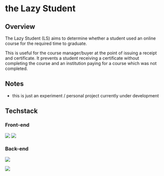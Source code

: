 # the Lazy Student

## Overview

The Lazy Student (LS) aims to determine whether a student used an online course for the required time to graduate.

This is useful for the course manager/buyer at the point of issuing a receipt and certificate. It prevents a student receiving a certificate without completing the course and an institution paying for a course which was not completed.

## Notes

-   this is just an experiment / personal project currently under development
<!--
## Tried it yourself locally

**Requirements**: git, node, npm, postgreSQL, redis

1. Clone the repo
2. Set-up your secrets.json file based on the
   [provided example](https://github.com/Tinux-18/GnD/blob/main/secrets_example.json)
3. Set-up your database with `createdb <database_name>`
4. Create the tables from
   [setup.sql](https://github.com/Tinux-18/GnD/blob/main/server/sql/setup.sql)
5. Install npm packages with `npm i`
6. Start the client with `npm run dev:client`
7. Start Redis with `redis-server --daemonize yes`
8. Start the server with `npm start`

-->
## Techstack

### Front-end

![](https://img.shields.io/badge/-Angular-DD0031?logo=react&logoColor=white)&nbsp;![](https://img.shields.io/badge/-ReactiveX-B7178C?logo=redux&logoColor=white)

### Back-end

![](https://img.shields.io/badge/-Python-3776AB?logo=Node.js&logoColor=white)

![](https://img.shields.io/badge/-MongoDB-7A248?logo=PostgreSQL&logoColor=white) 

<!--
## Features

**User registration**

-   forms for login, registration and password reset
-   client side form validation
-   password reset using AWS SES
-   separate user profiles for shoppers and NGO admins
-->